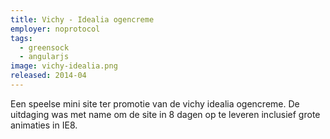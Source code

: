 ```yaml
---
title: Vichy - Idealia ogencreme
employer: noprotocol
tags:
  - greensock
  - angularjs
image: vichy-idealia.png
released: 2014-04
---
```


Een speelse mini site ter promotie van de vichy idealia ogencreme.
De uitdaging was met name om de site in 8 dagen op te leveren inclusief grote animaties in IE8.
